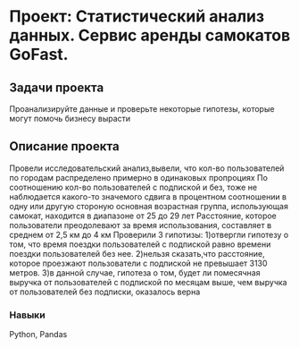 # Проект: Статистический анализ данных. Cервис аренды самокатов GoFast.

## Задачи проекта
 Проанализируйте данные и проверьте некоторые гипотезы, которые могут помочь бизнесу вырасти

## Описание проекта
Провели исследовательский анализ,вывели, что кол-во пользователей по городам распределено примерно в одинаковых пропроциях По соотношению кол-во пользователей с подпиской и без, тоже не наблюдается какого-то значемого сдвига в процентном соотношении в одну или другую стороную основная возрастная группа, использующая самокат, находится в диапазоне от 25 до 29 лет Расстояние, которое пользователи преодолевают за время использования, составляет в среднем от 2,5 км до 4 км
 Проверили 3 гипотизы:
1)отвергли гипотезу о том, что время поездки пользователей с подпиской равно времени поездки пользователей без нее.
2)нельзя сказать,что расстояние, которое проезжают пользователи с подпиской не превышает 3130 метров.
3)в данной случае, гипотеза о том, будет ли помесячная выручка от пользователей с подпиской по месяцам выше, чем выручка от пользователей без подписки, оказалось верна

### Навыки
Python, Pandas
